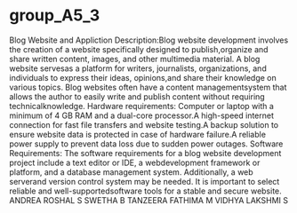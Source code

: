 # group_A5_3

Blog Website and Appliction
Description:Blog website development involves the creation of a website specifically designed to publish,organize and share written content, images, and other multimedia material. A blog website servesas a platform for writers, journalists, organizations, and individuals to express their ideas, opinions,and share their knowledge on various topics. Blog websites often have a content managementsystem that allows the author to easily write and publish content without requiring technicalknowledge.
Hardware requirements:
Computer or laptop with a minimum of 4 GB RAM and a dual-core processor.A high-speed internet connection for fast file transfers and website testing.A backup solution to ensure website data is protected in case of hardware failure.A reliable power supply to prevent data loss due to sudden power outages.
Software Requirements:
The software requirements for a blog website development project include a text editor or IDE, a webdevelopment framework or platform, and a database management system. Additionally, a web serverand version control system may be needed. It is important to select reliable and well-supportedsoftware tools for a stable and secure website.
ANDREA ROSHAL S SWETHA B TANZEERA FATHIMA M VIDHYA LAKSHMI S
